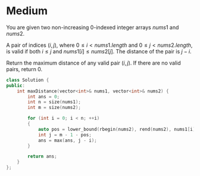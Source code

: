 # Medium

You are given two non-increasing 0-indexed integer arrays $nums1$​​​​​​ and $nums2$​​​​​​.

A pair of indices $(i, j)$, where $0 \leq i < nums1.length$ and $0 \leq j < nums2.length$, is valid if both $i \leq j$ and $nums1[i] \leq nums2[j]$. The distance of the pair is $j - i$​​​​.

Return the maximum distance of any valid pair $(i, j)$. If there are no valid pairs, return $0$.

```cpp
class Solution {
public:
    int maxDistance(vector<int>& nums1, vector<int>& nums2) {
        int ans = 0;
        int n = size(nums1);
        int m = size(nums2);

        for (int i = 0; i < n; ++i)
        {
            auto pos = lower_bound(rbegin(nums2), rend(nums2), nums1[i]) - rbegin(nums2);
            int j = m - 1 - pos;
            ans = max(ans, j - i);
        }

        return ans;      
    }
};
```
